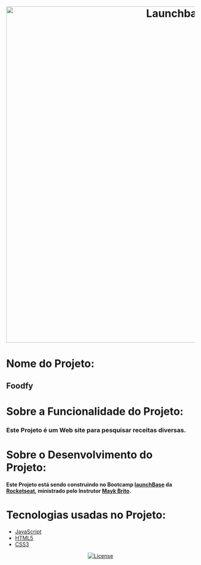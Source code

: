 <h1 align="center">
    <img alt="Launchbase" src="https://github.com/gibifyOfficial/foodfyfrontend/blob/master/public/assets/foodfy-template.png" width="900px" />
</h1>

 # Nome do Projeto:
 ## Foodfy
 
 # Sobre a Funcionalidade do Projeto:
 ### Este Projeto é um Web site para pesquisar receitas diversas. 
 
 # Sobre o Desenvolvimento do Projeto:
  #### Este Projeto está sendo construindo no Bootcamp [launchBase](https://rocketseat.com.br/launchbase) da [Rocketseat](https://rocketseat.com.br/), ministrado pelo Instrutor [Mayk Brito](https://github.com/maykbrito).
  
 # Tecnologias usadas no Projeto:
 * [JavaScript](https://www.javascript.com/)
 * [HTML5](https://developer.mozilla.org/en-US/docs/Web/Guide/HTML/HTML5)
 * [CSS3](https://developer.mozilla.org/en-US/docs/Archive/CSS3)

  <p align="center">
  <a href="LICENSE" >
    <img alt="License" src="https://img.shields.io/badge/license-MIT-%23F8952D">
  </a>


